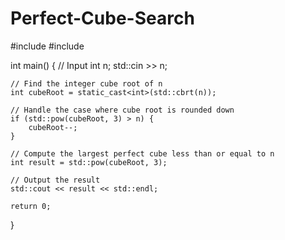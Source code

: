 # Perfect-Cube-Search

#include <iostream>
#include <cmath>

int main() {
    // Input
    int n;
    std::cin >> n;

    // Find the integer cube root of n
    int cubeRoot = static_cast<int>(std::cbrt(n));

    // Handle the case where cube root is rounded down
    if (std::pow(cubeRoot, 3) > n) {
        cubeRoot--;
    }

    // Compute the largest perfect cube less than or equal to n
    int result = std::pow(cubeRoot, 3);

    // Output the result
    std::cout << result << std::endl;

    return 0;
}
